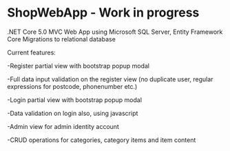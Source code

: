 # ShopWebApp - Work in progress
.NET Core 5.0 MVC Web App using Microsoft SQL Server, Entity Framework Core Migrations to relational database



Current features: 


-Register partial view with bootstrap popup modal

-Full data input validation on the register view (no duplicate user, regular expressions for postcode, phonenumber etc.)

-Login partial view with bootstrap popup modal

-Data validation on login also, using javascript

-Admin view for admin identity account

-CRUD operations for categories, category items and item content
